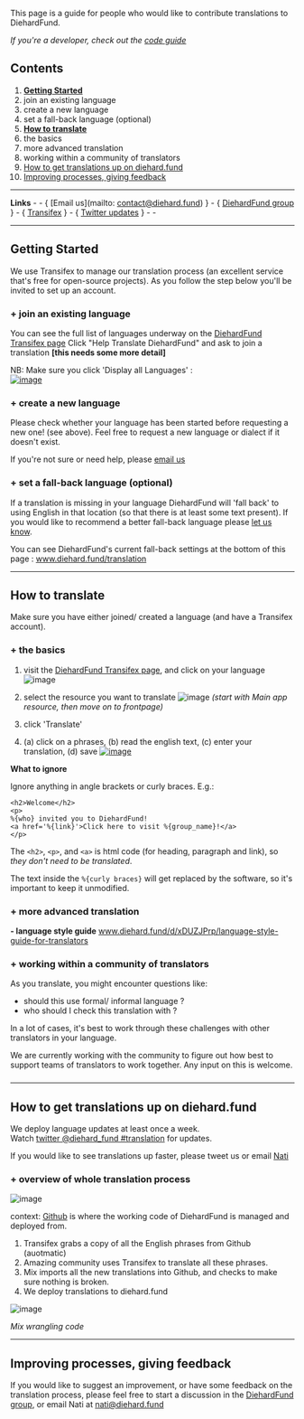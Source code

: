 This page is a guide for people who would like to contribute translations to DiehardFund.

_If you're a developer, check out the [code guide](https://github.com/diehard_fund/diehard_fund/wiki/Translation-for-Developers)_

## Contents

1. [**Getting Started**](https://github.com/diehard_fund/diehard_fund/wiki/Translation#getting-started)
  1. join an existing language
  2. create a new language
  3. set a fall-back language (optional) 
2. [**How to translate**](https://github.com/diehard_fund/diehard_fund/wiki/Translation#how-to-translate)
  1. the basics
  2. more advanced translation
  3. working within a community of translators
3. [How to get translations up on diehard.fund](https://github.com/diehard_fund/diehard_fund/wiki/Translation#how-to-get-translations-up-on-diehard_fundorg)
4. [Improving processes, giving feedback](https://github.com/diehard_fund/diehard_fund/wiki/Translation#improving-processes-giving-feedback)

---

**Links** - - {
[Email us](mailto: contact@diehard.fund) } - {
[DiehardFund group](https://www.diehard.fund/g/cpaM3Hsv/diehard_fund-community-translation) } - {
[Transifex](https://www.transifex.com/projects/p/diehard_fund-1/)  } - { 
[Twitter updates](https://twitter.com/search?f=realtime&q=%40diehard_fund%20%23translation) } - -

---

## Getting Started

We use Transifex to manage our translation process (an excellent service that's free for open-source projects). As you follow the step below you'll be invited to set up an account.  

### + join an existing language

You can see the full list of languages underway on the [DiehardFund Transifex page](https://www.transifex.com/projects/p/diehard_fund-1/)
Click "Help Translate DiehardFund" and ask to join a translation **[this needs some more detail]**

NB: Make sure you click 'Display all Languages' :  
[![image](https://cloud.githubusercontent.com/assets/2665886/4144368/73d5762a-33de-11e4-9c47-56838886b741.png)](https://www.transifex.com/projects/p/diehard_fund-1/)


### + create a new language

Please check whether your language has been started before requesting a new one! (see above). 
Feel free to request a new language or dialect if it doesn't exist. 

If you're not sure or need help, please [email us](mailto:nati@diehard.fund)


### + set a fall-back language (optional)

If a translation is missing in your language DiehardFund will 'fall back' to using English in that location (so that there is at least some text present).
If you would like to recommend a better fall-back language please [let us know](mailto:nati@diehard.fund).

You can see DiehardFund's current fall-back settings at the bottom of this page : www.diehard.fund/translation 


***

## How to translate 

Make sure you have either joined/ created a language (and have a Transifex account).

### + the basics

1. visit the [DiehardFund Transifex page](https://www.transifex.com/projects/p/diehard_fund-1/), and click on your language
![image](https://cloud.githubusercontent.com/assets/2665886/4144134/84c438c2-33d9-11e4-9267-91e429e50409.png)

2. select the resource you want to translate
![image](https://cloud.githubusercontent.com/assets/2665886/4144159/08dd77f4-33da-11e4-8c49-7c7214865f7e.png)
 _(start with Main app resource, then move on to frontpage)_

3. click 'Translate'

4. (a) click on a phrases, 
(b) read the english text, 
(c) enter your translation, 
(d) save
[![image](https://cloud.githubusercontent.com/assets/2665886/4144302/df681dd6-33dc-11e4-9ff6-a6589c630631.png)](https://cloud.githubusercontent.com/assets/2665886/4144302/df681dd6-33dc-11e4-9ff6-a6589c630631.png)

**What to ignore**

Ignore anything in angle brackets or curly braces. E.g.:
```
<h2>Welcome</h2>
<p>
%{who} invited you to DiehardFund! 
<a href='%{link}'>Click here to visit %{group_name}!</a>
</p>
```

The `<h2>`, `<p>`, and `<a>` is html code (for heading, paragraph and link), so *they don't need to be translated*.

The text inside the `%{curly braces}` will get replaced by the software, so it's important to keep it unmodified.

### + more advanced translation

**- language style guide**
www.diehard.fund/d/xDUZJPrp/language-style-guide-for-translators


### + working within a community of translators

As you translate, you might encounter questions like:
- should this use formal/ informal language ?
- who should I check this translation with ? 

In a lot of cases, it's best to work through these challenges with other translators in your language.

We are currently working with the community to figure out how best to support teams of translators to work together. Any input on this is welcome.
 
###

***

## How to get translations up on diehard.fund 

We deploy language updates at least once a week. <br/>
Watch [twitter @diehard_fund #translation](https://twitter.com/search?f=realtime&q=%40diehard_fund%20%23translation) for updates.

If you would like to see translations up faster, please tweet us or email [Nati](mailto:nati@diehard.fund)

### + overview of whole translation process

![image](https://cloud.githubusercontent.com/assets/2665886/4211018/ab080ed2-387f-11e4-93f4-f53f673bad50.png)

context: [Github](https://github.com/diehard_fund/diehard_fund) is where the working code of DiehardFund is managed and deployed from.
 
1. Transifex grabs a copy of all the English phrases from Github (auotmatic)
2. Amazing community uses Transifex to translate all these phrases.
3. Mix imports all the new translations into Github, and checks to make sure nothing is broken.
4. We deploy translations to diehard.fund


![image](https://cloud.githubusercontent.com/assets/2665886/4201265/5b931404-381c-11e4-93ce-85339dd6761d.png)

*Mix wrangling code*



***

## Improving processes, giving feedback

If you would like to suggest an improvement, or have some feedback on the translation process, please feel free to start a discussion in the [DiehardFund group](https://www.diehard.fund/g/cpaM3Hsv/diehard_fund-community-translation), or email Nati at nati@diehard.fund  
